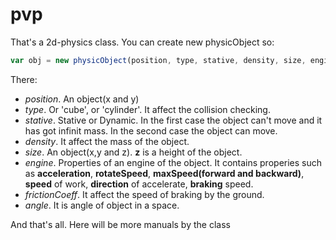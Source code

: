 # pvp
That's a 2d-physics class.
You can create new physicObject so:
``` JavaScript
var obj = new physicObject(position, type, stative, density, size, engine, frictionCoeff, angle);
```
There:
- *position*. An object(x and y)
- *type*. Or 'cube', or 'cylinder'. It affect the collision checking.
- *stative*. Stative or Dynamic. In the first case the object can't move and it has got infinit mass. In the second case the object can move.
- *density*. It affect the mass of the object.
- *size*. An object(x,y and z). **z** is a height of the object.
- *engine*. Properties of an engine of the object. It contains properies such as **acceleration**, **rotateSpeed**, 
**maxSpeed(forward and backward)**, **speed** of work, **direction** of accelerate, **braking** speed.
- *frictionCoeff*. It affect the speed of braking by the ground.
- *angle*. It is angle of object in a space.

And that's all. Here will be more manuals by the class

